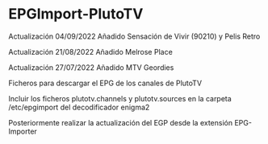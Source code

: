 # EPGImport-PlutoTV
Actualización 04/09/2022 
Añadido Sensación de Vivir (90210) y Pelis Retro

Actualización 21/08/2022
Añadido Melrose Place

Actualización 27/07/2022
Añadido MTV Geordies

Ficheros para descargar el EPG de los canales de PlutoTV

Incluir los ficheros plutotv.channels y plutotv.sources en la carpeta /etc/epgimport del decodificador enigma2

Posteriormente realizar la actualización del EGP desde la extensión EPG-Importer